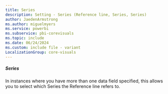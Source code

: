 ```yaml
---
title: Series
description: Setting - Series (Reference line, Series, Series)
author: JaedenArmstrong
ms.author: miguelmyers
ms.service: powerbi
ms.subservice: pbi-corevisuals
ms.topic: include
ms.date: 06/24/2024
ms.custom: include file - variant
LocalizationGroup: core-visuals
---
```

##### Series

In instances where you have more than one data field specified, this allows you to select which Series the Reference line refers to.
